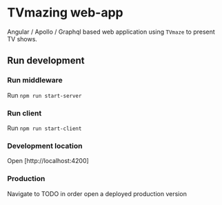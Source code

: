 # TVmazing web-app

Angular / Apollo / Graphql based web application using `TVmaze` to present TV shows.

## Run development

### Run middleware

Run `npm run start-server`

### Run client

Run `npm run start-client`

### Development location

Open [http://localhost:4200]

### Production

Navigate to TODO in order open a deployed production version
